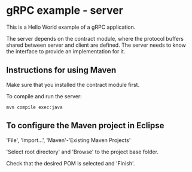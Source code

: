 # gRPC example - server

This is a Hello World example of a gRPC application.

The server depends on the contract module,
where the protocol buffers shared between server and client are defined.
The server needs to know the interface to provide an implementation for it.

## Instructions for using Maven

Make sure that you installed the contract module first.

To compile and run the server:

```
mvn compile exec:java
```


## To configure the Maven project in Eclipse

'File', 'Import...', 'Maven'-'Existing Maven Projects'

'Select root directory' and 'Browse' to the project base folder.

Check that the desired POM is selected and 'Finish'.

